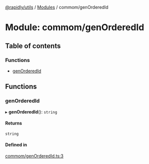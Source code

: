 [@rapidly/utils](../README.md) / [Modules](../modules.md) / commom/genOrderedId

# Module: commom/genOrderedId

## Table of contents

### Functions

- [genOrderedId](commom_genOrderedId.md#genorderedid)

## Functions

### genOrderedId

▸ **genOrderedId**(): `string`

#### Returns

`string`

#### Defined in

[commom/genOrderedId.ts:3](https://github.com/canguser/rapidly-utils/blob/4eb51b4/main/commom/genOrderedId.ts#L3)
